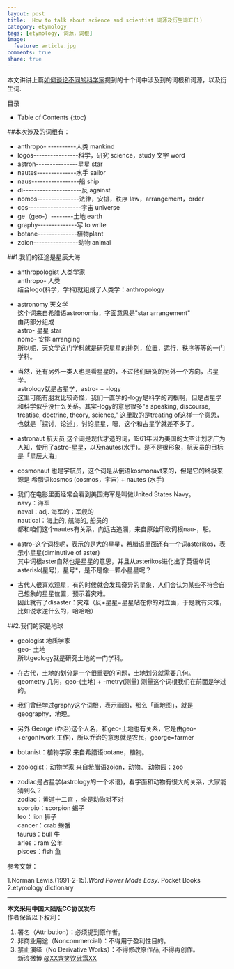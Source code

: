 ```yaml
---
layout: post
title:	How to talk about science and scientist 词源及衍生词汇(1)
category: etymology
tags: [etymology, 词源，词根]
image:
  feature: article.jpg
comments: true
share: true
---
```


本文讲讲上篇[如何谈论不同的科学家](http://dg.youdao.com/index.php?app=group&ac=topic&id=639)提到的十个词中涉及到的词根和词源，以及衍生词.


目录

* Table of Contents
{:toc}


##本次涉及的词根有：

- anthropo- ----------人类 mankind
- logos----------------科学，研究 science，study 文字 word
- astron---------------星星 star
- nautes--------------水手 sailor
- naus-----------------船 ship
- di---------------------反 against
- nomos---------------法律，安排，秩序  law，arrangement，order
- cos-------------------宇宙 universe
- ge（geo-）--------土地 earth
- graphy--------------写 to write
- botane--------------植物plant
- zoion----------------动物 animal




##1.我们的征途是星辰大海

- anthropologist 人类学家  
anthropo- 人类  
结合logo(科学，学科)就组成了人类学：anthropology  

- astronomy 天文学  
这个词来自希腊语astronomia，字面意思是"star arrangement"  
由两部分组成  
astro- 星星 star  
nomo- 安排 arranging  
所以呢，天文学这门学科就是研究星星的排列，位置，运行，秩序等等的一门学科。

- 当然，还有另外一类人也是看星星的，不过他们研究的另外一个方向，占星学。   
astrology就是占星学，astro- + -logy    
这里可能有朋友比较奇怪，我们一直学的-logy是科学的词根啊，但是占星学和科学似乎没什么关系。其实-logy的意思很多"a speaking, discourse, treatise, doctrine, theory, science,"
这里取的是treating of这样一个意思，也就是「探讨，论述」，讨论星星，嗯，这个和占星学就差不多了。

- astronaut  航天员
这个词是现代才造的词，1961年因为美国的太空计划才广为人知，使用了astro-星星，以及nautes(水手)。是不是很形象，航天员的目标是「星辰大海」

- cosmonaut  也是宇航员，这个词是从俄语kosmonavt来的，但是它的终极来源是
希腊语kosmos (cosmos，宇宙) + nautes  (水手)

- 我们在电影里面经常会看到美国海军是叫做United States Navy。  
navy：海军  
naval：adj. 海军的；军舰的  
nautical：海上的, 航海的, 船员的  
都和咱们这个nautes有关系，向远古追溯，来自原始印欧词根nau-，船。

- astro-这个词根呢，表示的是大的星星，希腊语里面还有一个词asterikos，表示小星星(diminutive of aster)  
其中词根aster自然也是星星的意思，并且从asterikos进化出了英语单词asterisk(星号)，星号*，是不是像一颗小星星呢？

- 古代人很喜欢观星，有的时候就会发现奇异的星象，人们会认为某些不符合自己想象的星星位置，预示着灾难。  
因此就有了disaster：灾难（反+星星=星星站在你的对立面，于是就有灾难，比如说水逆什么的，哈哈哈）


##2.我们的家是地球

- geologist 地质学家  
geo- 土地  
所以geology就是研究土地的一门学科。  

- 在古代，土地的划分是一个很重要的问题，土地划分就需要几何。  
geometry 几何，geo-(土地) + -metry(测量) 测量这个词根我们在前面是学过的。  

- 我们曾经学过graphy这个词根，表示画图，那么「画地图」，就是geography，地理。

- 另外 George (乔治)这个人名，和geo-土地也有关系，它是由geo- +ergon(work 工作)，所以乔治的意思就是农民，george=farmer

- botanist：植物学家
来自希腊语botane，植物。

- zoologist：动物学家
来自希腊语zoion，动物。
动物园：zoo

- zodiac是占星学(astrology的一个术语)，看字面和动物有很大的关系，大家能猜到么？  
zodiac：黄道十二宫 ，全是动物对不对  
scorpio：scorpion 蝎子  
leo：lion 狮子  
cancer：crab 螃蟹  
taurus：bull  牛  
aries：ram  公羊  
pisces：fish  鱼  

参考文献：  

1.Norman Lewis.(1991-2-15).*Word Power Made Easy*. Pocket Books  
2.etymology dictionary    

****************************************


**本文采用中国大陆版CC协议发布**  
作者保留以下权利：  
1. 署名（Attribution）：必须提到原作者。  
2. 非商业用途（Noncommercial）：不得用于盈利性目的。  
3. 禁止演绎（No Derivative Works）：不得修改原作品, 不得再创作。   
新浪微博 [@XX含笑饮砒霜XX](http://weibo.com/smilingly1989)
